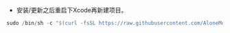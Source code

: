 - 安装/更新之后重启下Xcode再新建项目。

```swift
sudo /bin/sh -c "$(curl -fsSL https://raw.githubusercontent.com/AloneMonkey/MonkeyDev/master/bin/md-update)"
```